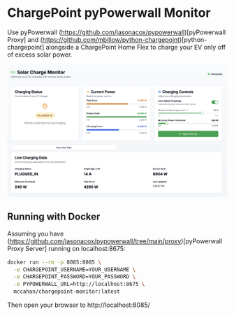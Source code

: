 # ChargePoint pyPowerwall Monitor

Use pyPowerwall (https://github.com/jasonacox/pypowerwall)[pyPowerwall Proxy] and (https://github.com/mbillow/python-chargepoint)[python-chargepoint] alongside a ChargePoint Home Flex to charge your EV only off of excess solar power.

![ChargePoint Monitor Screenshot](screenshot.png)

## Running with Docker

Assuming you have (https://github.com/jasonacox/pypowerwall/tree/main/proxy)[pyPowerwall Proxy Server] running on localhost:8675:

```sh
docker run --rm -p 8085:8085 \
  -e CHARGEPOINT_USERNAME=YOUR_USERNAME \
  -e CHARGEPOINT_PASSWORD=YOUR_PASSWORD \
  -e PYPOWERWALL_URL=http://localhost:8675 \
  mccahan/chargepoint-monitor:latest
```

Then open your browser to http://localhost:8085/